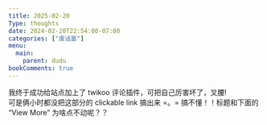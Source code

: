 ```yaml
---
title: 2025-02-20
Type: thoughts
date: 2024-02-20T22:54:00-07:00
categories: ["废话篓"]
menu:
  main:
    parent: dudu
bookComments: true
---
```

我终于成功给站点加上了 twikoo 评论插件，可把自己厉害坏了，叉腰!  
可是俩小时都没把这部分的 clickable link 搞出来 =。= 搞不懂！！标题和下面的 “View More” 为啥点不动呢？？